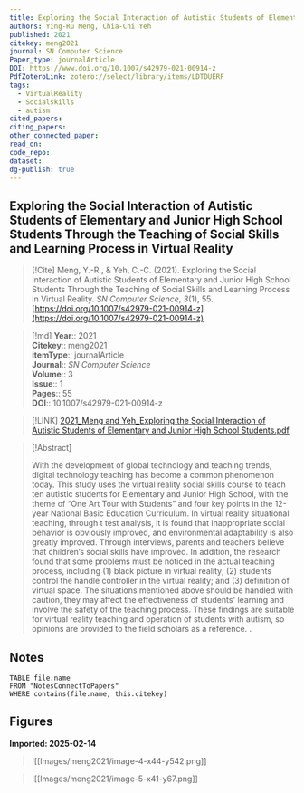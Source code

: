 ```yaml
---
title: Exploring the Social Interaction of Autistic Students of Elementary and Junior High School Students Through the Teaching of Social Skills and Learning Process in Virtual Reality
authors: Ying-Ru Meng, Chia-Chi Yeh
published: 2021
citekey: meng2021
journal: SN Computer Science
Paper_type: journalArticle
DOI: https://www.doi.org/10.1007/s42979-021-00914-z
PdfZoteroLink: zotero://select/library/items/LDTDUERF
tags:
  - VirtualReality
  - Socialskills
  - autism
cited_papers: 
citing_papers: 
other_connected_paper: 
read_on: 
code_repo: 
dataset: 
dg-publish: true
---
```


## Exploring the Social Interaction of Autistic Students of Elementary and Junior High School Students Through the Teaching of Social Skills and Learning Process in Virtual Reality

> [!Cite]
> Meng, Y.-R., & Yeh, C.-C. (2021). Exploring the Social Interaction of Autistic Students of Elementary and Junior High School Students Through the Teaching of Social Skills and Learning Process in Virtual Reality. _SN Computer Science_, _3_(1), 55. [https://doi.org/10.1007/s42979-021-00914-z](https://doi.org/10.1007/s42979-021-00914-z)


>[!md]
> **Year**:: 2021   
> **Citekey**:: meng2021  
> **itemType**:: journalArticle  
> **Journal**:: *SN Computer Science*  
> **Volume**:: 3  
> **Issue**:: 1   
> **Pages**:: 55  
> **DOI**:: 10.1007/s42979-021-00914-z    

> [!LINK] 
> [2021_Meng and Yeh_Exploring the Social Interaction of Autistic Students of Elementary and Junior High School Students.pdf](zotero://select/library/items/K2LBZFEP)

> [!Abstract]
>
> With the development of global technology and teaching trends, digital technology teaching has become a common phenomenon today. This study uses the virtual reality social skills course to teach ten autistic students for Elementary and Junior High School, with the theme of “One Art Tour with Students” and four key points in the 12-year National Basic Education Curriculum. In virtual reality situational teaching, through t test analysis, it is found that inappropriate social behavior is obviously improved, and environmental adaptability is also greatly improved. Through interviews, parents and teachers believe that children’s social skills have improved. In addition, the research found that some problems must be noticed in the actual teaching process, including (1) black picture in virtual reality; (2) students control the handle controller in the virtual reality; and (3) definition of virtual space. The situations mentioned above should be handled with caution, they may affect the effectiveness of students' learning and involve the safety of the teaching process. These findings are suitable for virtual reality teaching and operation of students with autism, so opinions are provided to the field scholars as a reference.
>.
> 


## Notes

```dataview 
TABLE file.name 
FROM "NotesConnectToPapers" 
WHERE contains(file.name, this.citekey)
```


## Figures

**Imported: 2025-02-14**

> ![[Images/meng2021/image-4-x44-y542.png]]

> ![[Images/meng2021/image-5-x41-y67.png]]